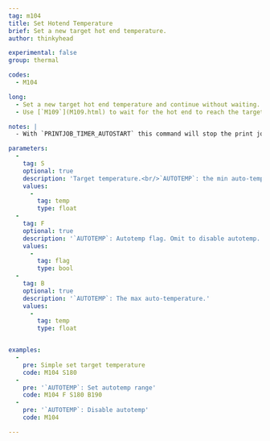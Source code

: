 ```yaml
---
tag: m104
title: Set Hotend Temperature
brief: Set a new target hot end temperature.
author: thinkyhead

experimental: false
group: thermal

codes:
  - M104

long:
  - Set a new target hot end temperature and continue without waiting. The firmware will continue to try to reach and hold the temperature in the background.
  - Use [`M109`](M109.html) to wait for the hot end to reach the target temperature.

notes: |
  - With `PRINTJOB_TIMER_AUTOSTART` this command will stop the print job timer if the temperature is set at or below half of `EXTRUDE_MINTEMP`.

parameters:
  -
    tag: S
    optional: true
    description: 'Target temperature.<br/>`AUTOTEMP`: the min auto-temperature.'
    values:
      -
        tag: temp
        type: float
  -
    tag: F
    optional: true
    description: '`AUTOTEMP`: Autotemp flag. Omit to disable autotemp.'
    values:
      -
        tag: flag
        type: bool
  -
    tag: B
    optional: true
    description: '`AUTOTEMP`: The max auto-temperature.'
    values:
      -
        tag: temp
        type: float


examples:
  -
    pre: Simple set target temperature
    code: M104 S180
  -
    pre: '`AUTOTEMP`: Set autotemp range'
    code: M104 F S180 B190
  -
    pre: '`AUTOTEMP`: Disable autotemp'
    code: M104

---
```


